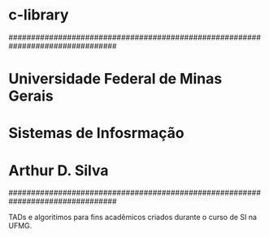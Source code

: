 # c-library
################################################################################
#                    Universidade Federal de Minas Gerais                      #
#                          Sistemas de Infosrmação                             #
#                              Arthur D. Silva                                 #
################################################################################

TADs e algoritimos para fins acadêmicos criados durante o curso de SI na UFMG.
